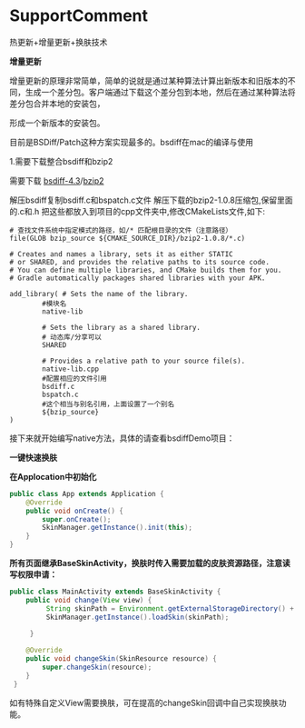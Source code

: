 # SupportComment
热更新+增量更新+换肤技术

**增量更新**

增量更新的原理非常简单，简单的说就是通过某种算法计算出新版本和旧版本的不同，生成一个差分包。客户端通过下载这个差分包到本地，然后在通过某种算法将差分包合并本地的安装包，

形成一个新版本的安装包。

目前是BSDiff/Patch这种方案实现最多的。bsdiff在mac的编译与使用

1.需要下载整合bsdiff和bzip2

需要下载 [bsdiff-4.3](http://www.daemonology.net/bsdiff/bsdiff-4.3.tar.gz)/[bzip2](https://www.sourceware.org/bzip2/)

解压bsdiff复制bsdiff.c和bspatch.c文件
解压下载的bzip2-1.0.8压缩包,保留里面的.c和.h 
把这些都放入到项目的cpp文件夹中,修改CMakeLists文件,如下:
```
# 查找文件系统中指定模式的路径，如/* 匹配根目录的文件（注意路径）
file(GLOB bzip_source ${CMAKE_SOURCE_DIR}/bzip2-1.0.8/*.c)

# Creates and names a library, sets it as either STATIC
# or SHARED, and provides the relative paths to its source code.
# You can define multiple libraries, and CMake builds them for you.
# Gradle automatically packages shared libraries with your APK.

add_library( # Sets the name of the library.
        #模块名
        native-lib

        # Sets the library as a shared library.
        # 动态库/分享可以
        SHARED

        # Provides a relative path to your source file(s).
        native-lib.cpp
        #配置相应的文件引用
        bsdiff.c
        bspatch.c
        #这个相当与别名引用，上面设置了一个别名
        ${bzip_source}
)
```
接下来就开始编写native方法，具体的请查看bsdiffDemo项目：

**一键快速换肤**


**在Applocation中初始化**
```java
public class App extends Application {
    @Override
    public void onCreate() {
        super.onCreate();
        SkinManager.getInstance().init(this);
    }
}
```
**所有页面继承BaseSkinActivity，换肤时传入需要加载的皮肤资源路径，注意读写权限申请：**


```java
public class MainActivity extends BaseSkinActivity {
    public void change(View view) {
         String skinPath = Environment.getExternalStorageDirectory() + File.separator + "plugin.skin";
         SkinManager.getInstance().loadSkin(skinPath);

     }
     
    @Override
    public void changeSkin(SkinResource resource) {
        super.changeSkin(resource);
    }
 }
```
如有特殊自定义View需要换肤，可在提高的changeSkin回调中自己实现换肤功能。



